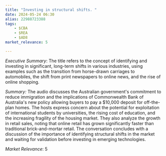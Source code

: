 ```yaml
---
title: "Investing in structural shifts. "
date: 2024-05-24 06:30
alias: 22988723388
tags:
    - $CBA
    - $REA
    - $AD8
market_relevance: 5

---
```

*Executive Summary*: The title refers to the concept of identifying and investing in significant, long-term shifts in various industries, using examples such as the transition from horse-drawn carriages to automobiles, the shift from print newspapers to online news, and the rise of online shopping.


*Summary:*
The audio discusses the Australian government's commitment to reduce immigration and the implications of Commonwealth Bank of Australia's new policy allowing buyers to pay a $10,000 deposit for off-the-plan homes.  The hosts express concern about the potential for exploitation of international students by universities, the rising cost of education, and the increasing fragility of the housing market. They also analyze the growth in retail sales, noting that online retail has grown significantly faster than traditional brick-and-mortar retail.  The conversation concludes with a discussion of the importance of identifying structural shifts in the market and waiting for validation before investing in emerging technologies.



*Market Relevance*: 5
  